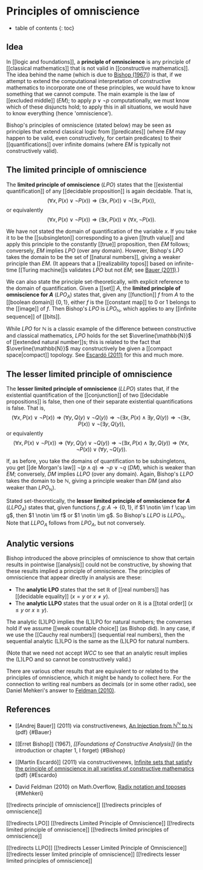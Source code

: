 
# Principles of omniscience
* table of contents
{: toc}

## Idea

In [[logic and foundations]], a __principle of omniscience__ is any principle of [[classical mathematics]] that is not valid in [[constructive mathematics]].  The idea behind the name (which is due to [Bishop (1967)](#Bishop)) is that, if we attempt to extend the computational interpretation of constructive mathematics to incorporate one of these principles, we would have to know something that we cannot compute.  The main example is the law of [[excluded middle]] ($EM$); to apply $p \vee \neg{p}$ computationally, we must know which of these disjuncts hold; to apply this in all situations, we would have to know everything (hence 'omniscience').

Bishop\'s principles of omniscience (stated below) may be seen as principles that extend classical logic from [[predicates]] (where $EM$ may happen to be valid, even constructively, for certain predicates) to their [[quantifications]] over infinite domains (where $EM$ is typically not constructively valid).


## The limited principle of omniscience

The __limited principle of omniscience__ ($LPO$) states that the [[existential quantification]] of any [[decidable proposition]] is again decidable.  That is,
$$ (\forall x, P(x) \vee \neg{P(x)}) \Rightarrow (\exists x, P(x)) \vee \neg(\exists x, P(x)) ,$$
or equivalently
$$ (\forall x, P(x) \vee \neg{P(x)}) \Rightarrow (\exists x, P(x)) \vee (\forall x, \neg{P(x)}) .$$

We have not stated the domain of quantification of the variable $x$.  If you take it to be the [[subsingleton]] corresponding to a given [[truth value]] and apply this principle to the constantly [[true]] proposition, then $EM$ follows; conversely, $EM$ implies $LPO$ (over any domain).  However, Bishop\'s $LPO$ takes the domain to be the set of [[natural numbers]], giving a weaker principle than $EM$.  (It appears that a [[realizability topos]] based on infinite-time [[Turing machine]]s validates $LPO$ but not $EM$; see [Bauer (2011)](#Bauer).)

We can also state the principle set-theoretically, with explicit reference to the domain of quantification.  Given a [[set]] $A$, the __limited principle of omniscience for $A$__ ($LPO_A$) states that, given any [[function]] $f$ from $A$ to the [[boolean domain]] $\{0,1\}$, either $f$ is the [[constant map]] to $0$ or $1$ belongs to the [[image]] of $f$.  Then Bishop\'s $LPO$ is $LPO_{\mathbb{N}}$, which applies to any [[infinite sequence]] of [[bits]].

While $LPO$ for $\mathbb{N}$ is a classic example of the difference between constructive and classical mathematics, $LPO$ holds for the set $\overline{\mathbb{N}}$ of [[extended natural number]]s; this is related to the fact that $\overline{\mathbb{N}}$ may constructively be given a [[compact space|compact]] topology.  See [Escard&#243; (2011)](#Escardo) for this and much more.


## The lesser limited principle of omniscience

The __lesser limited principle of omniscience__ ($LLPO$) states that, if the existential quantification of the [[conjunction]] of two [[decidable propositions]] is false, then one of their separate existential quantifications is false.  That is,
$$ (\forall x, P(x) \vee \neg{P(x)}) \Rightarrow (\forall y, Q(y) \vee \neg{Q(y)}) \Rightarrow \neg(\exists x, P(x) \wedge \exists y, Q(y)) \Rightarrow \neg(\exists x, P(x)) \vee \neg(\exists y, Q(y)) ,$$
or equivalently
$$ (\forall x, P(x) \vee \neg{P(x)}) \Rightarrow (\forall y, Q(y) \vee \neg{Q(y)}) \Rightarrow \neg(\exists x, P(x) \wedge \exists y, Q(y)) \Rightarrow (\forall x, \neg{P(x)}) \vee (\forall y, \neg{Q(y)}) .$$

If, as before, you take the domains of quantification to be subsingletons, you get [[de Morgan's law]] $\neg(p \wedge q) \Rightarrow \neg{p} \vee \neg{q}$ ($DM$), which is weaker than $EM$; conversely, $DM$ implies $LLPO$ (over any domain).  Again, Bishop\'s $LLPO$ takes the domain to be $\mathbb{N}$, giving a principle weaker than $DM$ (and also weaker than $LPO_{\mathbb{N}}$).

Stated set-theoretically, the __lesser limited principle of omniscience for $A$__ ($LLPO_A$) states that, given functions $f, g\colon A \to \{0,1\}$, if $1 \notin \im f \cap \im g$, then $1 \notin \im f$ or $1 \notin \im g$.  So Bishop\'s $LLPO$ is $LLPO_{\mathbb{N}}$.  Note that $LLPO_A$ follows from $LPO_A$, but not conversely.


## Analytic versions

Bishop introduced the above principles of omniscience to show that certain results in pointwise [[analysis]] could not be constructive, by showing that these results implied a principle of omniscience.  The principles of omniscience that appear directly in analysis are these:

*  The __analytic LPO__ states that the set $\mathbb{R}$ of [[real numbers]] has [[decidable equality]] ($x = y$ or $x \neq y$).
*  The __analytic LLPO__ states that the usual order on $\mathbb{R}$ is a [[total order]] ($x \leq y$ or $x \geq y$).

The analytic (L)LPO implies the (L)LPO for natural numbers; the converses hold if we assume [[weak countable choice]] (as Bishop did).  In any case, if we use the [[Cauchy real numbers]] (sequential real numbers), then the sequential analytic (L)LPO is the same as the (L)LPO for natural numbers.

(Note that we need not accept $WCC$ to see that an analytic result implies the (L)LPO and so cannot be constructively valid.)

There are various other results that are equivalent to or related to the principles of omniscience, which it might be handy to collect here.  For the connection to writing real numbers as decimals (or in some other radix), see Daniel Mehkeri\'s answer to [Feldman (2010)](#Mehkeri).


## References

*  [[Andrej Bauer]] (2011) via constructivenews, [An Injection from $\mathbb{N}^{\mathbb{N}}$ to $\mathbb{N}$](http://math.andrej.com/wp-content/uploads/2011/06/injection.pdf) (pdf)
{#Bauer}

*  [[Erret Bishop]] (1967), _[[Foundations of Constructive Analysis]]_ (in the introduction or chapter 1, I forget)
{#Bishop}

*  [[Martín Escardó]] (2011) via constructivenews, [Infinite sets that satisfy the principle of omniscience in all varieties of constructive mathematics](http://www.cs.bham.ac.uk/~mhe/papers/omniscient-2011-07-06.pdf) (pdf)
{#Escardo}

*  David Feldman (2010) on Math.Overflow, [Radix notation and toposes](http://mathoverflow.net/questions/49775/radix-notation-and-toposes/)
{#Mehkeri}


[[!redirects principle of omniscience]]
[[!redirects principles of omniscience]]

[[!redirects LPO]]
[[!redirects Limited Principle of Omniscience]]
[[!redirects limited principle of omniscience]]
[[!redirects limited principles of omniscience]]

[[!redirects LLPO]]
[[!redirects Lesser Limited Principle of Omniscience]]
[[!redirects lesser limited principle of omniscience]]
[[!redirects lesser limited principles of omniscience]]
